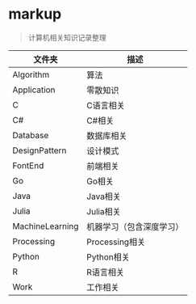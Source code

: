 # markup

> 计算机相关知识记录整理

| 文件夹          | 描述                     |
| --------------- | ------------------------ |
| Algorithm       | 算法                     |
| Application     | 零散知识                 |
| C               | C语言相关                |
| C#              | C#相关                   |
| Database        | 数据库相关               |
| DesignPattern   | 设计模式                 |
| FontEnd         | 前端相关                 |
| Go              | Go相关                   |
| Java            | Java相关                 |
| Julia           | Julia相关                |
| MachineLearning | 机器学习（包含深度学习） |
| Processing      | Processing相关           |
| Python          | Python相关               |
| R               | R语言相关                |
| Work            | 工作相关                 |



​	 

​					



​		 

 

​			

​					 

​					

​					

​	

​		

​			  

​						

​				 